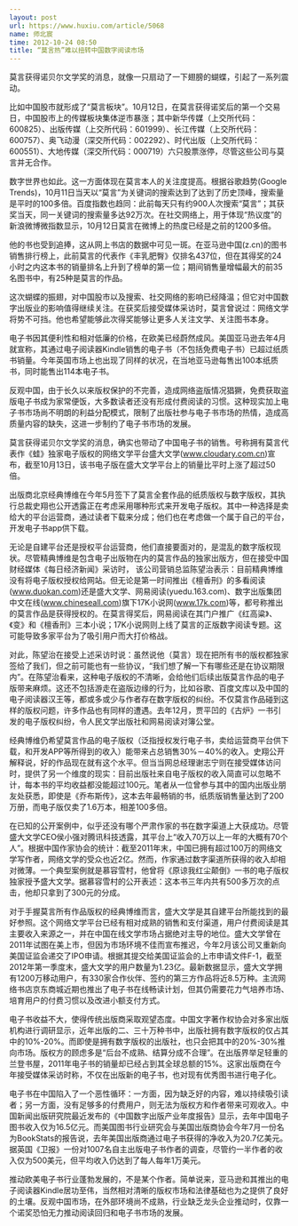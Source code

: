 ```yaml
---
layout: post
url: https://www.huxiu.com/article/5068
name: 师北宸
time: 2012-10-24 08:50
title: “莫言热”难以扭转中国数字阅读市场
---
```

莫言获得诺贝尔文学奖的消息，就像一只扇动了一下翅膀的蝴蝶，引起了一系列震动。

比如中国股市就形成了“莫言板块”。10月12日，在莫言获得诺奖后的第一个交易日，中国股市上的传媒板块集体逆市暴涨；其中新华传媒（上交所代码：600825）、出版传媒（上交所代码：601999）、长江传媒（上交所代码：600757）、奥飞动漫（深交所代码：002292）、时代出版（上交所代码：600551）、大地传媒（深交所代码：000719）六只股票涨停，尽管这些公司与莫言并无合作。

数字世界也如此。这一方面体现在莫言本人的关注度提高。根据谷歌趋势(Google Trends)，10月11日当天以“莫言”为关键词的搜索达到了达到了历史顶峰，搜索量是平时的100多倍。百度指数也趋同：此前每天只有约900人次搜索“莫言”；其获奖当天，同一关键词的搜索量多达92万次。在社交网络上，用于体现“热议度”的新浪微博微指数显示，10月12日莫言在微博上的热度已经是之前的1200多倍。

他的书也受到追捧，这从网上书店的数据中可见一斑。在亚马逊中国(z.cn)的图书销售排行榜上，此前莫言的代表作《丰乳肥臀》仅排名437位，但在其得奖的24小时之内这本书的销量排名上升到了榜单的第一位；期间销售量增幅最大的前35名图书中，有25种是莫言的作品。

这次蝴蝶的振翅，对中国股市以及搜索、社交网络的影响已经降温；但它对中国数字出版业的影响值得继续关注。在获奖后接受媒体采访时，莫言曾说过：网络文学将势不可挡。他也希望能够此次得奖能够让更多人关注文学、关注图书本身。

电子书因其便利性和相对低廉的价格，在欧美已经蔚然成风。美国亚马逊去年4月就宣称，其通过电子阅读器Kindle销售的电子书（不包括免费电子书）已超过纸质书销量。今年英国市场上也出现了同样的状况，在当地亚马逊每售出100本纸质书，同时能售出114本电子书。

反观中国，由于长久以来版权保护的不完善，造成网络盗版情况猖獗，免费获取盗版电子书成为家常便饭，大多数读者还没有形成付费阅读的习惯。这种现实加上电子书市场尚不明朗的利益分配模式，限制了出版社参与电子书市场的热情，造成高质量内容的缺失，这进一步制约了电子书市场的发展。

莫言获得诺贝尔文学奖的消息，确实也带动了中国电子书的销售。号称拥有莫言代表作《蛙》独家电子版权的网络文学平台盛大文学(www.cloudary.com.cn)宣布，截至10月13日，该书电子版在盛大文学平台上的销量比平时上涨了超过50倍。

出版商北京经典博维在今年5月签下了莫言全套作品的纸质版权与数字版权，其执行总裁史翔也公开透露正在考虑采用哪种形式来开发电子版权。其中一种选择是卖给大的平台运营商，通过读者下载来分成；他们也在考虑做一个属于自己的平台，开发电子书app供下载。

无论是自建平台还是授权平台运营商，他们直接要面对的，是混乱的数字版权现状。尽管精典博维是包含电子出版物在内的莫言作品的独家出版方，但在接受中国财经媒体《每日经济新闻》采访时， 该公司营销总监陈望治表示：目前精典博维没有将电子版权授权给网站。但无论是第一时间推出《檀香刑》的多看阅读(www.duokan.com)还是盛大文学、网易阅读(yuedu.163.com)、数字出版集团中文在线(www.chineseall.com)旗下17K小说网(www.17k.com)等，都号称推出的莫言作品是获得授权的。在莫言得奖后，网易阅读在其门户推广《红高粱》、《变》和《檀香刑》三本小说；17K小说网则上线了莫言的正版数字阅读专题。这可能导致多家平台为了吸引用户而大打价格战。

对此，陈望治在接受上述采访时说：虽然说他（莫言）现在把所有书的版权都独家签给了我们，但之前可能也有一些协议，“我们想了解一下有哪些还是在协议期限内”。在陈望治看来，这种电子版权的不清晰，会给他们后续出版莫言作品的电子版带来麻烦。这还不包括游走在盗版边缘的行为，比如谷歌、百度文库以及中国的电子阅读器汉王等，都或多或少与作者存在数字版权的纠纷。不仅莫言作品碰到这样的版权问题，许多作品也有同样的遭遇。去年12月，贾平凹的《古炉》一书引发的电子版权纠纷，令人民文学出版社和网易阅读对簿公堂。

经典博维仍希望莫言作品的电子版权（泛指授权发行电子书，卖给运营商平台供下载，和开发APP等所得到的收入）能带来占总销售30%－40%的收入。史翔公开解释说，好的作品现在就有这个水平。但当当网总经理谢志宁则在接受媒体访问时，提供了另一个维度的现实：目前出版社来自电子版权的收入简直可以忽略不计，每本书的平均收益都没能超过100元。笔者从一位曾参与其中的国内出版业朋友处获悉，即使是《乔布斯传》，这本去年最畅销的书，纸质版销售量达到了200万册，而电子版仅卖了1.6万本，相差100多倍。

在已知的公开案例中，似乎还没有哪个严肃作家的书在数字渠道上大获成功。尽管盛大文学CEO侯小强对腾讯科技透露，其平台上“收入70万以上一年的大概有70个人”。根据中国作家协会的统计：截至2011年末，中国已拥有超过100万的网络文学写作者，网络文学的受众也近2亿。然而，作家通过数字渠道所获得的收入却相对微薄。一个典型案例就是慕容雪村，他曾将《原谅我红尘颠倒》一书的电子版权独家授予盛大文学。据慕容雪村的公开表述：这本书三年内共有500多万次的点击，他却只拿到了300元的分成。

对于手握莫言所有作品版权的经典博维而言，盛大文学是其自建平台所能找到的最好参照。这个网络文学平台已经有相对成熟的销售和支付渠道，用户付费阅读是其主要收入来源之一，并在中国在线文学市场占据绝对主导的地位。盛大文学曾在2011年试图在美上市，但因为市场环境不佳而宣布推迟，今年2月该公司又重新向美国证监会递交了IPO申请。根据其提交给美国证监会的上市申请文件F-1，截至2012年第一季度末，盛大文学的用户数量为1.23亿。最新数据显示，盛大文学拥有1200万移动用户，有330家合作伙伴、签约的第三方作品将近8.5万种。主流网络书店京东商城近期也推出了电子书在线畅读计划，但其仍需要花力气培养市场、培育用户的付费习惯以及改进小额支付方式。

电子书收益不大，使得传统出版商采取观望态度。中国文字著作权协会对多家出版机构进行调研显示，近年出版的二、三十万种书中，出版社拥有数字版权的仅占其中的10%-20%。而即使是拥有数字版权的出版社，也只会把其中的20%-30%推向市场。版权方的顾虑多是“后台不成熟、结算分成不合理”。在出版界举足轻重的兰登书屋，2011年电子书的销量却已经占到其全球总额的15%。这家出版商在今年接受媒体采访时称，不仅在出版新的电子书，也对现有优秀图书进行电子化。

电子书在中国陷入了一个恶性循环：一方面，因为缺乏好的内容，难以持续吸引读者；另一方面，没有足够多的付费用户，则无法为版权方和作者带来可观收入。中国新闻出版研究院最近发布的《中国数字出版产业年度报告》显示，去年中国电子图书收入仅为16.5亿元。而美国图书行业研究会与美国出版商协会今年7月一份名为BookStats的报告说，去年美国出版商通过电子书获得的净收入为20.7亿美元。据英国《卫报》一份对1007名自主出版电子书作者的调查，尽管约一半作者的收入仅为500美元，但平均收入仍达到了每人每年1万美元。

推动欧美电子书行业蓬勃发展的，不是某个作者。简单说来，亚马逊和其推出的电子阅读器Kindle居功至伟，当然相对清晰的版权市场和法律基础也为之提供了良好的土壤。反观中国市场，在外部环境尚不成熟，行业缺乏龙头企业推动时，仅靠一个诺奖恐怕无力推动阅读回归和电子书市场的发展。

